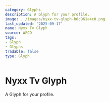 ```yaml
---
category: Glyphs
description: A Glyph for your profile.
image: ../images/nyxx-tv-glyph-b0c961a4c0.png
last_updated: '2025-09-17'
name: Nyxx Tv Glyph
source: WFCD
tags:
- Glyph
- Glyphs
tradable: false
type: Glyph
---
```


# Nyxx Tv Glyph

A Glyph for your profile.

